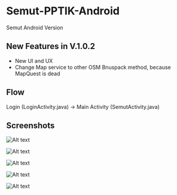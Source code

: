 # Semut-PPTIK-Android
Semut Android Version

## New Features in V.1.0.2
* New UI and UX
* Change Map service to other OSM Bnuspack method, because MapQuest is dead

## Flow

Login (LoginActivity.java) -> Main Activity (SemutActivity.java)

## Screenshots

![Alt text](https://github.com/lskk/Semut-Android/blob/master/Screen%20Shot%202016-07-25%20at%202.16.38%20PM.png?raw=true "Screenshot")

![Alt text](https://github.com/lskk/Semut-Android/blob/master/Screen%20Shot%202016-07-25%20at%202.16.52%20PM.png?raw=true "Screenshot")

![Alt text](https://github.com/lskk/Semut-Android/blob/master/Screen%20Shot%202016-07-25%20at%202.17.11%20PM.png?raw=true "Screenshot")

![Alt text](https://github.com/lskk/Semut-Android/blob/master/Screen%20Shot%202016-07-25%20at%202.17.48%20PM.png?raw=true "Screenshot")

![Alt text](https://github.com/lskk/Semut-Android/blob/master/Screen%20Shot%202016-07-25%20at%202.18.03%20PM.png?raw=true "Screenshot")



